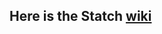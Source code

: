 ## Here is the Statch [wiki]([https://www.google.com](https://github.com/warehouse-nonameapp/.github/wiki)https://github.com/warehouse-nonameapp/.github/wiki)
